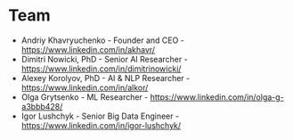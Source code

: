 # Team

* Andriy Khavryuchenko - Founder and CEO - 
https://www.linkedin.com/in/akhavr/
* Dimitri Nowicki, PhD - Senior AI Researcher - 
https://www.linkedin.com/in/dimitrinowicki/
* Alexey Korolyov, PhD - AI & NLP Researcher - 
https://www.linkedin.com/in/alkor/
* Olga Grytsenko - ML Researcher - 
https://www.linkedin.com/in/olga-g-a3bbb428/ 
* Igor Lushchyk - Senior Big Data Engineer - 
https://www.linkedin.com/in/igor-lushchyk/
